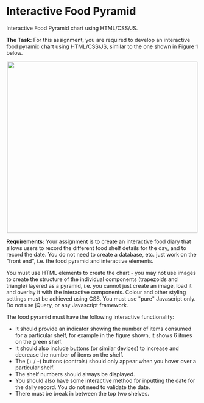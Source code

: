 # Interactive Food Pyramid
Interactive Food Pyramid chart using HTML/CSS/JS.

**The Task:** For this assignment, you are required to develop an interactive food pyramic chart using HTML/CSS/JS, similar to the one shown in Figure 1 below.
<p align="center">
   <img width="500" height="450" src="https://user-images.githubusercontent.com/61714473/129808158-0f338d6d-1b0d-49bc-8e9b-dc8bd5a04c48.png">
</p> 

**Requirements:** Your assignment is to create an interactive food diary that allows users to record the different food shelf details for the day, and to record the date. You do not need to create a database, etc. just work on the "front end", i.e. the food pyramid and interactive elements.

You must use HTML elements to create the chart - you may not use images to create the structure of the individual components (trapezoids and triangle) layered as a pyramid, i.e. you cannot just create an image, load it and overlay it with the interactive components. Colour and other styling settings must be achieved using CSS. You must use "pure" Javascript only. Do not use jQuery, or any Javascript framework. 

The food pyramid must have the following interactive functionality: 
- It should provide an indicator showing the number of items consumed for a particular shelf, for example in the figure shown, it shows 6 itmes on the green shelf. 
- It should also include buttons (or similar devices) to increase and decrease the number of items on the shelf.
- The (+ / -) buttons (controls) should only appear when you hover over a particular shelf.
- The shelf numbers should always be displayed.
- You should also have some interactive method for inputting the date for the daily record. You do not need to validate the date.
- There must be break in between the top two shelves. 
